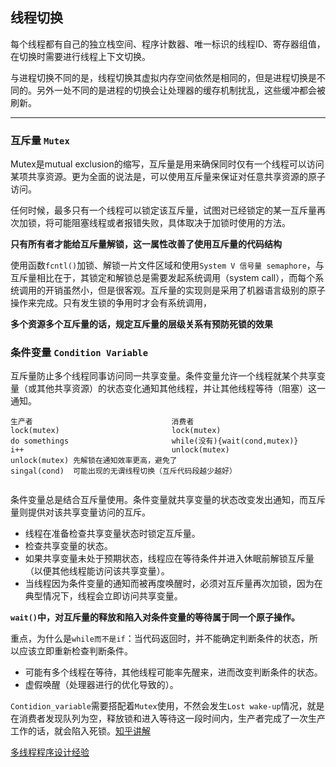 ## 线程切换
每个线程都有自己的独立栈空间、程序计数器、唯一标识的线程ID、寄存器组值，在切换时需要进行线程上下文切换。

与进程切换不同的是，线程切换其虚拟内存空间依然是相同的，但是进程切换是不同的。另外一处不同的是进程的切换会让处理器的缓存机制扰乱，这些缓冲都会被刷新。

---


### 互斥量 `Mutex`
Mutex是mutual exclusion的缩写，互斥量是用来确保同时仅有一个线程可以访问某项共享资源。更为全面的说法是，可以使用互斥量来保证对任意共享资源的原子访问。

任何时候，最多只有一个线程可以锁定该互斥量，试图对已经锁定的某一互斥量再次加锁，将可能阻塞线程或者报错失败，具体取决于加锁时使用的方法。

**只有所有者才能给互斥量解锁，这一属性改善了使用互斥量的代码结构**

使用函数`fcntl()`加锁、解锁一片文件区域和使用`System V 信号量 semaphore`，与互斥量相比在于，其锁定和解锁总是需要发起系统调用（system call），而每个系统调用的开销虽然小，但是很客观。互斥量的实现则是采用了机器语言级别的原子操作来完成。只有发生锁的争用时才会有系统调用，

**多个资源多个互斥量的话，规定互斥量的层级关系有预防死锁的效果**

### 条件变量 `Condition Variable`
互斥量防止多个线程同事访问同一共享变量。条件变量允许一个线程就某个共享变量（或其他共享资源）的状态变化通知其他线程，并让其他线程等待（阻塞）这一通知。

```
生产者                               消费者
lock(mutex)                         lock(mutex)
do somethings                       while(没有){wait(cond,mutex)}
i++                                 unlock(mutex)
unlock(mutex) 先解锁在通知效率更高，避免了
singal(cond)  可能出现的无谓线程切换（互斥代码段越少越好）


```

条件变量总是结合互斥量使用。条件变量就共享变量的状态改变发出通知，而互斥量则提供对该共享变量访问的互斥。
- 线程在准备检查共享变量状态时锁定互斥量。
- 检查共享变量的状态。
- 如果共享变量未处于预期状态，线程应在等待条件并进入休眠前解锁互斥量（以便其他线程能访问该共享变量）。
- 当线程因为条件变量的通知而被再度唤醒时，必须对互斥量再次加锁，因为在典型情况下，线程会立即访问共享变量。

**`wait()`中，对互斥量的释放和陷入对条件变量的等待属于同一个原子操作。**

重点，为什么是`while而不是if`：当代码返回时，并不能确定判断条件的状态，所以应该立即重新检查判断条件。
- 可能有多个线程在等待，其他线程可能率先醒来，进而改变判断条件的状态。
- 虚假唤醒（处理器进行的优化导致的）。

`Contidion_variable`需要搭配着`Mutex`使用，不然会发生`Lost wake-up`情况，就是在消费者发现队列为空，释放锁和进入等待这一段时间内，生产者完成了一次生产工作的话，就会陷入死锁。[知乎讲解](https://www.zhihu.com/question/53631897)

[多线程程序设计经验](https://www.iteye.com/blog/gotowqj-1934643)
